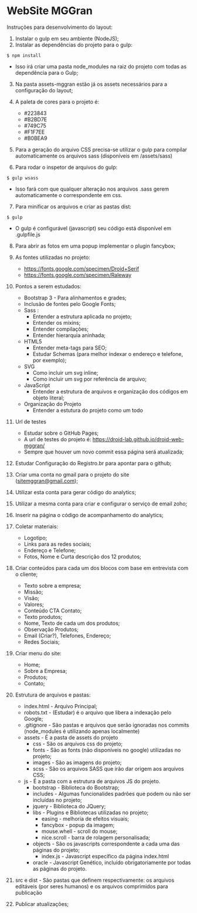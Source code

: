 # WebSite MGGran

Instruções para desenvolvimento do layout:

1. Instalar o gulp em seu ambiente (NodeJS);
2. Instalar as dependências do projeto para o gulp:

```
$ npm install
```

* Isso irá criar uma pasta node_modules na raiz do projeto com todas as dependência para o Gulp;

3. Na pasta assets-mggran estão já os assets necessários para a configuração do layout;

4. A paleta de cores para o projeto é:
	* #223843
	* #B2BD7E
	* #749C75
	* #F1F7EE
	* #B0BEA9

5. Para a geração do arquivo CSS precisa-se utilizar o gulp para compilar automaticamente os arquivos sass (disponíveis em /assets/sass)

6. Para rodar o inspetor de arquivos do gulp:

```
$ gulp wsass
```

* Isso fará com que qualquer alteração nos arquivos .sass gerem automaticamente o correspondente em css.

7. Para minificar os arquivos e criar as pastas dist:

```
$ gulp
```

* O gulp é configurável (javascript) seu código está disponível em .gulpfile.js

8. Para abrir as fotos em uma popup implementar o plugin fancybox;

9. As fontes utilizadas no projeto:

	* https://fonts.google.com/specimen/Droid+Serif
	* https://fonts.google.com/specimen/Raleway

10. Pontos a serem estudados:

	* Bootstrap 3 - Para alinhamentos e grades;
	* Inclusão de fontes pelo Google Fonts;
	* Sass :
		* Entender a estrutura aplicada no projeto;
		* Entender os mixins;
		* Entender compilações;
		* Entender hierarquia aninhada;
	* HTML5
		* Entender meta-tags para SEO;
		* Estudar Schemas (para melhor indexar o endereço e telefone, por exemplo);
	* SVG
		* Como incluir um svg inline;
		* Como incluir um svg por referência de arquivo;
	* JavaScript
		* Entender a estrutura de arquivos e organização dos códigos em objeto literal;
	* Organização do Projeto
		* Entender a estutura do projeto como um todo

11. Url de testes
	* Estudar sobre o GitHub Pages;
	* A url de testes do projeto é: https://droid-lab.github.io/droid-web-mggran/
	* Sempre que houver um novo commit essa página será atualizada;

12. Estudar Configuração do Registro.br para apontar para o github;
13. Criar uma conta no gmail para o projeto do site (sitemggran@gmail.com);
14. Utilizar esta conta para gerar código do analytics;
15. Utilizar a mesma conta para criar e configurar o serviço de email zoho;
16. Inserir na página o código de acompanhamento do analytics;
17. Coletar materiais:
	* Logotipo;
	* Links para as redes sociais;
	* Endereço e Telefone;
	* Fotos, Nome e Curta descrição dos 12 produtos;
18. Criar conteúdos para cada um dos blocos com base em entrevista com o cliente;
	* Texto sobre a empresa;
	* Missão;
	* Visão;
	* Valores;
	* Conteúdo CTA Contato;
	* Texto produtos;
	* Nome, Texto de cada um dos produtos;
	* Observação Produtos;
	* Email (Criar?), Telefones, Endereço;
	* Redes Sociais;
19. Criar menu do site:
	* Home;
	* Sobre a Empresa;
	* Produtos;
	* Contato;
20. Estrutura de arquivos e pastas:
	* index.html - Arquivo Principal;
	* robots.txt - (Estudar) é o arquivo que libera a indexação pelo Google;
	* .gitignore - São pastas e arquivos que serão ignoradas nos commits (node_modules é utilizando apenas localmente)
	* assets - É a pasta de assets do projeto
		* css - São os arquivos css do projeto;
		* fonts - São as fonts (não disponíveis no google) utilizadas no projeto;
		* images - São as imagens do projeto;
		* scss - São os arquivos SASS que irão dar origem aos arquivos CSS;
	* js - É a pasta com a estrutura de arquivos JS do projeto.
		* bootstrap - Biblioteca do Bootstrap;
		* includes - Algumas funcionalides padrões que podem ou não ser incluídas no projeto;
		* jquery - Biblioteca do JQuery;
		* libs - Plugins e Bibliotecas utilizadas no projeto;
			* easing - melhoria de efeitos visuais;
			* fancybox - popup da imagem;
			* mouse.whell - scroll do mouse;
			* nice.scroll - barra de rolagem personalisada;
		* objects - São os javascripts correspondente a cada uma das páginas do projeto;
			* index.js - Javascript específico da página index.html
		* oracle - Javascript Genético, incluído obrigatoriamente por todas as páginas do projeto.
21. src e dist - São pastas que definem respectivamente: os arquivos editáveis (por seres humanos) e os arquivos comprimidos para publicação
22. Publicar atualizações;